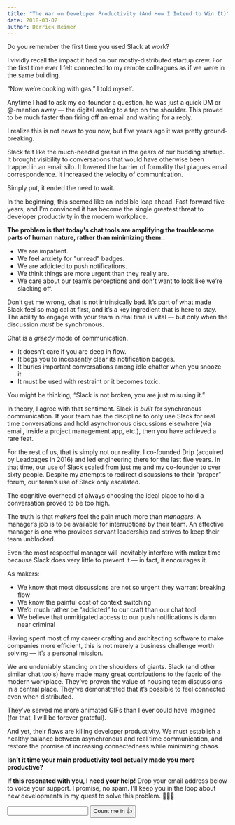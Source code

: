 ```yaml
---
title: "The War on Developer Productivity (And How I Intend to Win It)"
date: 2018-03-02
author: Derrick Reimer
---
```


Do you remember the first time you used Slack at work?

I vividly recall the impact it had on our mostly-distributed startup crew. For the first time ever I felt connected to my remote colleagues as if we were in the same building.

“Now we’re cooking with gas,” I told myself.

Anytime I had to ask my co-founder a question, he was just a quick DM or @-mention away — the digital analog to a tap on the shoulder. This proved to be much faster than firing off an email and waiting for a reply.

I realize this is not news to you now, but five years ago it was pretty ground-breaking.

Slack felt like the much-needed grease in the gears of our budding startup. It brought visibility to conversations that would have otherwise been trapped in an email silo. It lowered the barrier of formality that plagues email correspondence. It increased the velocity of communication.

Simply put, it ended the need to wait.

In the beginning, this seemed like an indelible leap ahead. Fast forward five years, and I'm convinced it has become the single greatest threat to developer productivity in the modern workplace.

**The problem is that today's chat tools are amplifying the troublesome parts of human nature, rather than minimizing them..**

- We are impatient.
- We feel anxiety for "unread" badges.
- We are addicted to push notifications.
- We think things are more urgent than they really are.
- We care about our team’s perceptions and don't want to look like we’re slacking off.

Don’t get me wrong, chat is not intrinsically bad. It’s part of what made Slack feel so magical at first, and it’s a key ingredient that is here to stay. The ability to engage with your team in real time is vital — but only when the discussion _must_ be synchronous.

Chat is a _greedy_ mode of communication.

- It doesn’t care if you are deep in flow.
- It begs you to incessantly clear its notification badges.
- It buries important conversations among idle chatter when you snooze it.
- It must be used with restraint or it becomes toxic.

You might be thinking, “Slack is not broken, you are just misusing it.”

In theory, I agree with that sentiment. Slack is _built_ for synchronous communication. If your team has the discipline to only use Slack for real time conversations and hold asynchronous discussions elsewhere (via email, inside a project management app, etc.), then you have achieved a rare feat.

For the rest of us, that is simply not our reality. I co-founded Drip (acquired by Leadpages in 2016) and led engineering there for the last five years. In that time, our use of Slack scaled from just me and my co-founder to over sixty people. Despite my attempts to redirect discussions to their “proper” forum, our team’s use of Slack only escalated.

The cognitive overhead of always choosing the ideal place to hold a conversation proved to be too high.

The truth is that _makers_ feel the pain much more than _managers_. A manager’s job is to be available for interruptions by their team. An effective manager is one who provides servant leadership and strives to keep their team unblocked.

Even the most respectful manager will inevitably interfere with maker time because Slack does very little to prevent it — in fact, it encourages it.

As makers:

- We know that most discussions are not so urgent they warrant breaking flow
- We know the painful cost of context switching
- We’d much rather be “addicted” to our craft than our chat tool
- We believe that unmitigated access to our push notifications is damn near criminal

Having spent most of my career crafting and architecting software to make companies more efficient, this is not merely a business challenge worth solving — it’s a personal mission.

We are undeniably standing on the shoulders of giants. Slack (and other similar chat tools) have made many great contributions to the fabric of the modern workplace. They’ve proven the value of housing team discussions in a central place. They’ve demonstrated that it’s possible to feel connected even when distributed.

They’ve served me more animated GIFs than I ever could have imagined (for that, I will be forever grateful).

And yet, their flaws are killing developer productivity. We must establish a healthy balance between asynchronous and real time communication, and restore the promise of increasing connectedness while minimizing chaos.

**Isn’t it time your main productivity tool actually made you more productive?**

<div class="inline-opt-in">
  <p><strong>If this resonated with you, I need your help!</strong> Drop your email address below to voice your support. I promise, no spam. I'll keep you in the loop about new developments in my quest to solve this problem. 🌟🌟🌟</p>

  <form action="https://www.getdrip.com/forms/612157132/submissions" method="post" data-drip-embedded-form="612157132">
    <div class="inline-opt-in__field">
      <input type="text" name="fields[email]" value="" class="inline-opt-in__input" />
      <input type="submit" value="Count me in 👍" class="inline-opt-in__submit" data-drip-attribute="sign-up-button" />
    </div>
  </form>
</div>
